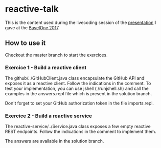 # reactive-talk
This is the content used during the livecoding session of the [presentation](http://nicolasbarbe.com/2017/10/22/presentation-at-baselone-2017-reactive-systems-in-java/) I gave at the [BaselOne 2017](http://baselone.ch/). 

## How to use it
Checkout the master branch to start the exercices.

### Exercice 1 - Build a reactive client
The github/../GitHubClient.java class encapsulate the GitHub API and exposes it as a reactive client. Follow the indications in the comment. To test your implementation, you can use jshell (./runjshell.sh) and call the examples in the answers.repl file which is present in the solution branch.

Don't forget to set your GitHub authorization token in the file imports.repl.

### Exercice 2 - Build a reactive service 
The  reactive-service/../Service.java class exposes a few empty reactive REST endpoints. Follow the indications in the comment to implement them.


The answers are available in the solution branch.